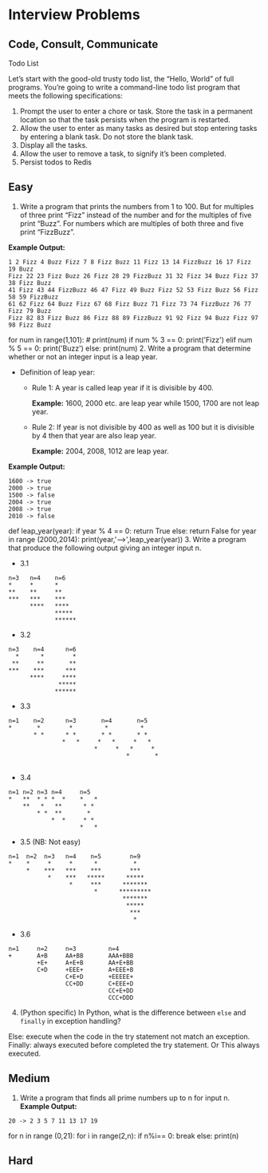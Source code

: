 # Interview Problems

## Code, Consult, Communicate

Todo List

Let’s start with the good-old trusty todo list, the “Hello, World” of full programs. You’re going to write a command-line todo list program that meets the following specifications:

1. Prompt the user to enter a chore or task. Store the task in a permanent location so that the task persists when the program is restarted.
2. Allow the user to enter as many tasks as desired but stop entering tasks by entering a blank task. Do not store the blank task.
3. Display all the tasks.
4. Allow the user to remove a task, to signify it’s been
completed.
5. Persist todos to Redis

## Easy
1. Write a program that prints the numbers from 1 to 100. But for multiples of three print “Fizz” instead of the number and for the multiples of five print “Buzz”. For numbers which are multiples of both three and five print “FizzBuzz”.

  **Example Output:**
  ```
  1 2 Fizz 4 Buzz Fizz 7 8 Fizz Buzz 11 Fizz 13 14 FizzBuzz 16 17 Fizz 19 Buzz
  Fizz 22 23 Fizz Buzz 26 Fizz 28 29 FizzBuzz 31 32 Fizz 34 Buzz Fizz 37 38 Fizz Buzz
  41 Fizz 43 44 FizzBuzz 46 47 Fizz 49 Buzz Fizz 52 53 Fizz Buzz 56 Fizz 58 59 FizzBuzz
  61 62 Fizz 64 Buzz Fizz 67 68 Fizz Buzz 71 Fizz 73 74 FizzBuzz 76 77 Fizz 79 Buzz
  Fizz 82 83 Fizz Buzz 86 Fizz 88 89 FizzBuzz 91 92 Fizz 94 Buzz Fizz 97 98 Fizz Buzz
  ```
for num in range(1,101):
    # print(num)
    if num % 3 == 0:
        print('Fizz')
    elif num % 5 == 0:
        print('Buzz')
    else:
        print(num)
2. Write a program that determine whether or not an integer input is a leap year.
  - Definition of leap year:
    - Rule 1: A year is called leap year if it is divisible by 400.

      **Example:** 1600, 2000 etc. are leap year while 1500, 1700 are not leap year.
    - Rule 2: If year is not divisible by 400 as well as 100 but it is divisible by 4 then that year are also leap year.

      **Example:**  2004, 2008, 1012 are leap year.

  **Example Output:**
  ```
  1600 -> true
  2000 -> true
  1500 -> false
  2004 -> true
  2008 -> true
  2010 -> false
  ```
  def leap_year(year):
    if year % 4 == 0:
        return True
    else:
        return False
for year in range (2000,2014):
    print(year,'-->',leap_year(year))
3. Write a program that produce the following output giving an integer input n.
  * 3.1
```
n=3   n=4    n=6
*     *      *
**    **     **
***   ***    ***
      ****   ****
             *****
             ******
```

  * 3.2
```
n=3    n=4      n=6
  *      *        *
 **     **       **
***    ***      ***
      ****     ****
              *****
             ******
```

  * 3.3
```
n=1    n=2      n=3    	  n=4       n=5
*       *        *         *         *
       * *      * * 	  * *       * *
               *   *	 *   *     *   * 		    
                        *     *   *     *
                                 *       *          
        
```

  * 3.4
```
n=1	n=2	n=3	n=4     n=5
*	**	* *	*  *	*   *
	**	 * 	 **      * *
		* *	 **       *  
			*  *	 * *
					*   *
```

  * 3.5  (NB: Not easy)
```
n=1  n=2  n=3   n=4    n=5        n=9
*    *     *     *      *          *
     *    ***   ***    ***        ***
           *    ***   *****      *****
                 *     ***      *******
                        *      *********
                                *******
                                 *****
                                  ***
                                   *
```
  * 3.6
```
n=1		n=2     n=3         n=4
+       A+B     AA+BB       AAA+BBB
        +E+     A+E+B       AA+E+BB
        C+D  	+EEE+       A+EEE+B
                C+E+D       +EEEEE+
                CC+DD       C+EEE+D	
                            CC+E+DD
                            CCC+DDD
```

4. (Python specific) In Python, what is the difference between `else` and `finally` in exception handling?

Else: execute when the code in the try statement not match an exception.
Finally: always executed before completed the try statement. Or This always executed.

## Medium
1. Write a program that finds all prime numbers up to n for input n.
**Example Output:**
```
20 -> 2 3 5 7 11 13 17 19
```
for n in range (0,21):
 for i in range(2,n):
    if n%i== 0:
       break
    else:
       print(n)

## Hard
